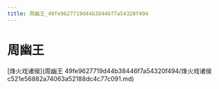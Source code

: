 ```yaml
---
title: 周幽王_49fe9627719d44b38446f7a54320f494
---
```


# 周幽王

[烽火戏诸侯](周幽王 49fe9627719d44b38446f7a54320f494/烽火戏诸侯 c521e56882a74063a52188dc4c77c091.md)